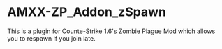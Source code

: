 # AMXX-ZP_Addon_zSpawn
This is a plugin for Counte-Strike 1.6's Zombie Plague Mod which allows you to respawn if you join late.
